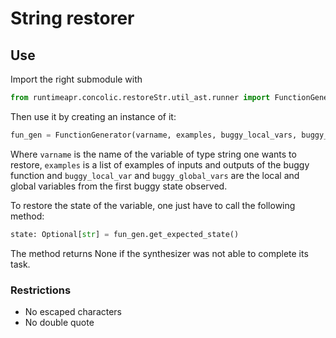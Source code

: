 # String restorer
## Use
Import the right submodule with 
```python
from runtimeapr.concolic.restoreStr.util_ast.runner import FunctionGenerator
```
Then use it by creating an instance of it:
```python
fun_gen = FunctionGenerator(varname, examples, buggy_local_vars, buggy_global_vars, fuzzer)
```
Where `varname` is the name of the variable of type string one wants to restore, `examples` is a list of examples of inputs and outputs of the buggy function and `buggy_local_var` and `buggy_global_vars` are the local and global variables from the first buggy state observed.

To restore the state of the variable, one just have to call the following method:
```python
state: Optional[str] = fun_gen.get_expected_state()
```
The method returns None if the synthesizer was not able to complete its task.

### Restrictions
- No escaped characters
- No double quote
